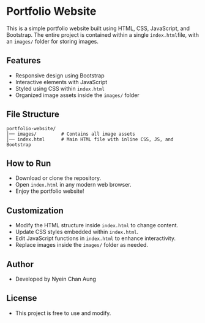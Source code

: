# Portfolio Website

This is a simple portfolio website built using HTML, CSS, JavaScript, and Bootstrap. The entire project is contained within a single `index.html`file, with an `images/` folder for storing images.

## Features

- Responsive design using Bootstrap
- Interactive elements with JavaScript
- Styled using CSS within `index.html`
- Organized image assets inside the `images/` folder

## File Structure

```plaintext
portfolio-website/
│── images/         # Contains all image assets
│── index.html      # Main HTML file with inline CSS, JS, and Bootstrap
```

## How to Run

- Download or clone the repository.
- Open `index.html` in any modern web browser.
- Enjoy the portfolio website!

## Customization

- Modify the HTML structure inside `index.html` to change content.
- Update CSS styles embedded within `index.html`.
- Edit JavaScript functions in `index.html` to enhance interactivity.
- Replace images inside the `images/` folder as needed.

##  Author

- Developed by Nyein Chan Aung

## License

- This project is free to use and modify.